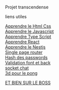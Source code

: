 Projet transcendense 

liens utiles


[Apprendre le Html Css](https://openclassrooms.com/fr/courses/1603881-creez-votre-site-web-avec-html5-et-css3/1604192-decouvrez-le-fonctionnement-des-sites-web)  
[Apprendre le Javascript](https://openclassrooms.com/fr/courses/6175841-apprenez-a-programmer-avec-javascript)  
[Apprendre Type Script](https://www.typescriptlang.org/)  
[Apprendre React](https://fr.reactjs.org/)  
[Apprendre le Nestjs](https://docs.nestjs.com/)  
[Single page router](https://v5.reactrouter.com/web/guides/quick-start)  
[Hash des passwords](https://github.com/kelektiv/node.bcrypt.js)  
[Validation font et back](https://github.com/jquense/yup)  
[socket chat](https://socket.io/)  
[3d pour le pong](https://threejs.org/)  





[ET BIEN SUR LE BOSS](https://chat.openai.com/chat)
